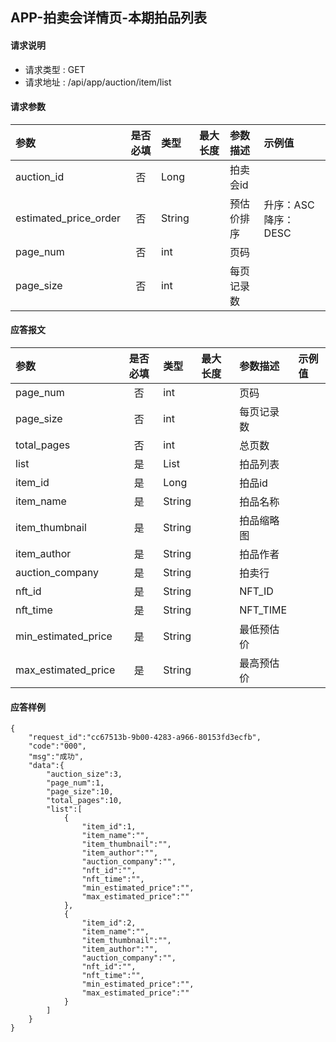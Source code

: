 ## APP-拍卖会详情页-本期拍品列表

#### 请求说明

* 请求类型 : GET
* 请求地址 : /api/app/auction/item/list

#### 请求参数
| 参数               | 是否必填 | 类型    | 最大长度 | 参数描述   | 示例值 |
|:---------------------|:---------:|:--------|:---------|:-----------|:-------|
| auction_id     	   |    否    | Long     |          | 拍卖会id    |        |
| estimated_price_order|    否    | String   |          | 预估价排序	 |  升序：ASC 降序：DESC   |
| page_num     	       |    否    | int      |          | 页码 		 |        |
| page_size            |    否    | int      |          | 每页记录数	 |     |


#### 应答报文
| 参数                | 是否必填 | 类型         | 最大长度 | 参数描述     | 示例值       |
| :------------------ | :------: | :----------- | :------- | :----------- | :----------- |
| page_num            |    否    | int          |          | 页码                |            |
| page_size           |    否    | int          |          | 每页记录数                |            |
| total_pages         |    否    | int          |          | 总页数                |            |
| list                |    是    | List         |          | 拍品列表 |              |
| item_id             |    是    | Long         |          | 拍品id   |              |
| item_name           |    是    | String       |          | 拍品名称   |              |
| item_thumbnail      |    是    | String       |          | 拍品缩略图   |              |
| item_author         |    是    | String       |          | 拍品作者   |  |
| auction_company     |    是    | String       |          | 拍卖行 |              |
| nft_id              |    是    | String       |          | NFT_ID       |              |
| nft_time            |    是    | String       |          | NFT_TIME       |              |
| min_estimated_price |    是    | String       |          | 最低预估价 |              |
| max_estimated_price |    是    | String       |          | 最高预估价 |              |


#### 应答样例

```
{
    "request_id":"cc67513b-9b00-4283-a966-80153fd3ecfb",
    "code":"000",
    "msg":"成功",
    "data":{
        "auction_size":3,
        "page_num":1,
        "page_size":10,
        "total_pages":10,
        "list":[
            {
                "item_id":1,
                "item_name":"",
                "item_thumbnail":"",
                "item_author":"",
                "auction_company":"",
                "nft_id":"",
                "nft_time":"",
                "min_estimated_price":"",
                "max_estimated_price":""
            },
            {
                "item_id":2,
                "item_name":"",
                "item_thumbnail":"",
                "item_author":"",
                "auction_company":"",
                "nft_id":"",
                "nft_time":"",
                "min_estimated_price":"",
                "max_estimated_price":""
            }
        ]
    }
}

```
